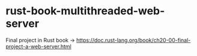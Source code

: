 # rust-book-multithreaded-web-server
Final project in Rust book -> https://doc.rust-lang.org/book/ch20-00-final-project-a-web-server.html
